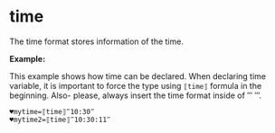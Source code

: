 # time

The time format stores information of the time.

**Example:**

This example shows how time can be declared. When declaring time variable, it is important to force the type using `⟦time⟧` formula in the beginning. 
Also- please, always insert the time format inside of ‴ ‴.

```G1ANT
♥mytime=⟦time⟧‴10:30‴
♥mytime2=⟦time⟧‴10:30:11‴
```
